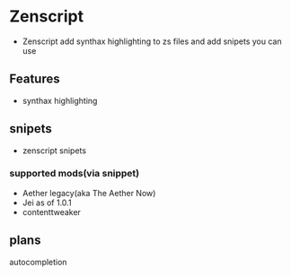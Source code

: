 # Zenscript

- Zenscript add synthax highlighting to zs files and add snipets you can use

## Features

- synthax highlighting

## snipets

- zenscript snipets

### supported mods(via snippet)

- Aether legacy(aka The Aether Now)
- Jei as of 1.0.1
- contenttweaker

## plans
autocompletion

